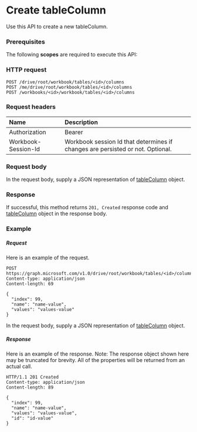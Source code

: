 # Create tableColumn

Use this API to create a new tableColumn.
### Prerequisites
The following **scopes** are required to execute this API: 
### HTTP request
<!-- { "blockType": "ignored" } -->
```http
POST /drive/root/workbook/tables/<id>/columns
POST /me/drive/root/workbook/tables/<id>/columns
POST /workbooks/<id>/workbook/tables/<id>/columns

```
### Request headers
| Name       | Description|
|:---------------|:----------|
| Authorization  | Bearer <code>|
| Workbook-Session-Id  | Workbook session Id that determines if changes are persisted or not. Optional.|

### Request body
In the request body, supply a JSON representation of [tableColumn](../resources/tablecolumn.md) object.


### Response
If successful, this method returns `201, Created` response code and [tableColumn](../resources/tablecolumn.md) object in the response body.

### Example
##### Request
Here is an example of the request.
<!-- {
  "blockType": "request",
  "name": "create_tablecolumn_from_table"
}-->
```http
POST https://graph.microsoft.com/v1.0/drive/root/workbook/tables/<id>/columns
Content-type: application/json
Content-length: 69

{
  "index": 99,
  "name": "name-value",
  "values": "values-value"
}
```
In the request body, supply a JSON representation of [tableColumn](../resources/tablecolumn.md) object.
##### Response
Here is an example of the response. Note: The response object shown here may be truncated for brevity. All of the properties will be returned from an actual call.
<!-- {
  "blockType": "response",
  "truncated": true,
  "@odata.type": "microsoft.graph.tableColumn"
} -->
```http
HTTP/1.1 201 Created
Content-type: application/json
Content-length: 89

{
  "index": 99,
  "name": "name-value",
  "values": "values-value",
  "id": "id-value"
}
```

<!-- uuid: 8fcb5dbc-d5aa-4681-8e31-b001d5168d79
2015-10-25 14:57:30 UTC -->
<!-- {
  "type": "#page.annotation",
  "description": "Create tableColumn",
  "keywords": "",
  "section": "documentation",
  "tocPath": ""
}-->